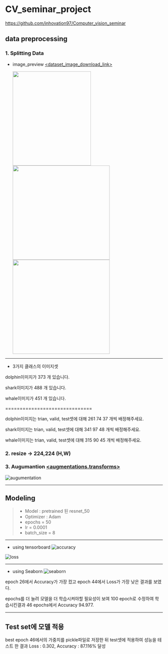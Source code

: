 # CV_seminar_project
https://github.com/inhovation97/Computer_vision_seminar

## data preprocessing

### 1. Splitting Data

* image_preview [<dataset_image_download_link>](https://drive.google.com/drive/folders/15cHemEJmMHXCe0eBtkCU27FPQaJVpnCW)

  <img src="https://user-images.githubusercontent.com/126471047/222339991-77d36642-e62e-401b-8493-e090d56efee4.jpg"  width="250" height="300"/> <img src="https://user-images.githubusercontent.com/126471047/222339929-327f4d40-c93f-463f-af4b-d83a0467bc93.jpg"  width="310" height="300"/> <img src="https://user-images.githubusercontent.com/126471047/222339815-c43812dc-5cf0-4c8d-96bd-4b9798ca0c70.jpg"  width="310" height="300"/>

* * *
* 3가지 클래스의 이미지셋

dolphin이미지가  373 개 있습니다.

shark이미지가  488 개 있습니다.

whale이미지가  451 개 있습니다.

==============================

dolphin이미지는 trian, valid, test셋에 대해  261 74 37 개씩 배정해주세요.

shark이미지는 trian, valid, test셋에 대해  341 97 48 개씩 배정해주세요.

whale이미지는 trian, valid, test셋에 대해  315 90 45 개씩 배정해주세요.


### 2. resize -> 224,224 (H,W)


### 3. Augumantion [<augmentations.transforms>](https://albumentations.ai/docs/api_reference/augmentations/transforms)

![augumentation](https://user-images.githubusercontent.com/126471047/222348568-830c5b32-e963-426d-a033-f81dcb2f1a9e.png)
* * *


## Modeling
> + Model : pretrained 된 resnet_50
> + Optimizer : Adam
> + epochs = 50
> + lr = 0.0001
> + batch_size = 8



* * *
* using tensorboard
![accuracy](https://user-images.githubusercontent.com/126471047/223669437-97b6a202-f760-4dd0-b5da-976623922b18.PNG)

![loss](https://user-images.githubusercontent.com/126471047/223669486-cabfcfce-4638-48d0-9dfa-d0ca36ae2c65.PNG)
* * *
* using Seaborn
![seaborn](https://user-images.githubusercontent.com/126471047/223682107-e352a76c-f68b-4e1f-9e26-cc02d97dba24.png)


epoch 26에서 Accuracy가 가장 컸고 epoch 44에서 Loss가 가장 낮은 결과를 보였다. 

epochs를 더 늘려 모델을 더 학습시켜야할 필요성이 보여 100 epoch로 수정하여 학습시킨결과 46 epochs에서 Accuracy 94.977.

* * *

##  Test set에 모델 적용

best epoch 46에서의 가중치를 pickle파일로 저장한 뒤 test셋에 적용하여 성능을 테스트 한 결과 Loss : 0.302, Accuracy : 87.116% 달성


